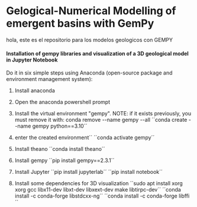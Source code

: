 
# Gelogical-Numerical Modelling of emergent basins with GemPy
hola, este es el repositorio para los modelos geologicos con GEMPY


#### Installation of gempy libraries and visualization of a 3D geological model in Jupyter Notebook
Do it in six simple steps using Anaconda (open-source package and environment management system):

1. Install anaconda
   
2. Open the anaconda powershell prompt

3. Install the virtual environment "gempy".
NOTE: if it exists previously, you must remove it with: conda remove --name gempy --all
´´conda create --name gempy python==3.10´´

4. enter the created environment´´
´´conda activate gempy´´

5. Install theano 
´´conda install theano´´

6. Install gempy
´´pip install gempy==2.3.1´´

7. Install Jupyter
´´pip install jupyterlab´´
´´pip install notebook´´

8. Install some dependencies for 3D visualization
´´sudo apt install xorg xorg gcc libx11-dev libxt-dev libxext-dev make libtirpc-dev´´
´´conda install -c conda-forge libstdcxx-ng´´
´´conda install -c conda-forge libffi´´









